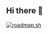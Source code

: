 ## Hi there 👋

<!--
**fabskong/fabskong** is a ✨ _special_ ✨ repository because its `README.md` (this file) appears on your GitHub profile.

Here are some ideas to get you started:

- 🔭 I’m currently working on ...
- 🌱 I’m currently learning ...
- 👯 I’m looking to collaborate on ...
- 🤔 I’m looking for help with ...
- 💬 Ask me about ...
- 📫 How to reach me: ...
- 😄 Pronouns: ...
- ⚡ Fun fact: ...
-->

[![roadmap.sh](https://roadmap.sh/card/wide/67908e8698c00f7117f7706a?variant=dark&roadmaps=data-analyst%2Cai-data-scientist)](https://roadmap.sh)
